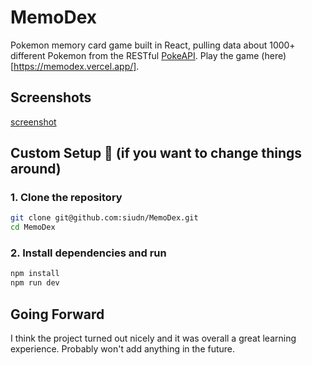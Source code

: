 # MemoDex

Pokemon memory card game built in React, pulling data about 1000+ different Pokemon from the RESTful [PokeAPI](https://pokeapi.co/). Play the game (here)[https://memodex.vercel.app/].
<br>

## Screenshots

[screenshot](./src/assets/screenshot.png)

## Custom Setup 📝 (if you want to change things around)

### 1. Clone the repository

```bash
git clone git@github.com:siudn/MemoDex.git
cd MemoDex
```

### 2. Install dependencies and run

```bash
npm install
npm run dev
```

## Going Forward

I think the project turned out nicely and it was overall a great learning experience. Probably won't add anything in the future.
